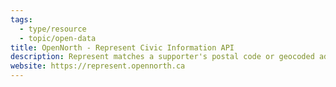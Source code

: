 ```yaml
---
tags:
  - type/resource
  - topic/open-data
title: OpenNorth - Represent Civic Information API
description: Represent matches a supporter's postal code or geocoded address to the correct elected officials. It makes it easy for you to build “email your representative” advocacy campaigns. During elections, we can connect your activists to political candidates.
website: https://represent.opennorth.ca
---
```

